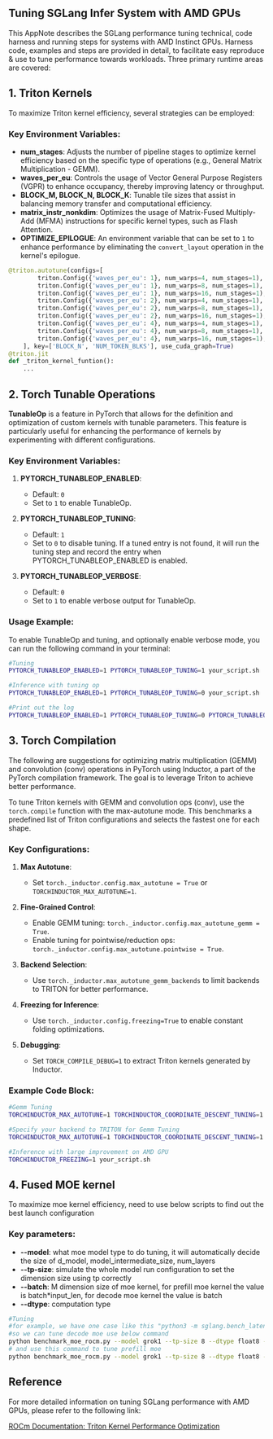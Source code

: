 ## Tuning SGLang Infer System with AMD GPUs
This AppNote describes the SGLang performance tuning technical, code harness and running steps for systems with AMD Instinct GPUs.
Harness code, examples and steps are provided in detail, to facilitate easy reproduce & use to tune performance towards workloads.
Three primary runtime areas are covered:

## 1. Triton Kernels
To maximize Triton kernel efficiency, several strategies can be employed:

### Key Environment Variables:
- **num_stages**: Adjusts the number of pipeline stages to optimize kernel efficiency based on the specific type of operations (e.g., General Matrix Multiplication - GEMM).
- **waves_per_eu**: Controls the usage of Vector General Purpose Registers (VGPR) to enhance occupancy, thereby improving latency or throughput.
- **BLOCK_M, BLOCK_N, BLOCK_K**: Tunable tile sizes that assist in balancing memory transfer and computational efficiency.
- **matrix_instr_nonkdim**: Optimizes the usage of Matrix-Fused Multiply-Add (MFMA) instructions for specific kernel types, such as Flash Attention.
- **OPTIMIZE_EPILOGUE**: An environment variable that can be set to `1` to enhance performance by eliminating the `convert_layout` operation in the kernel's epilogue.
```python
@triton.autotune(configs=[
        triton.Config({'waves_per_eu': 1}, num_warps=4, num_stages=1),
        triton.Config({'waves_per_eu': 1}, num_warps=8, num_stages=1),
        triton.Config({'waves_per_eu': 1}, num_warps=16, num_stages=1),
        triton.Config({'waves_per_eu': 2}, num_warps=4, num_stages=1),
        triton.Config({'waves_per_eu': 2}, num_warps=8, num_stages=1),
        triton.Config({'waves_per_eu': 2}, num_warps=16, num_stages=1),
        triton.Config({'waves_per_eu': 4}, num_warps=4, num_stages=1),
        triton.Config({'waves_per_eu': 4}, num_warps=8, num_stages=1),
        triton.Config({'waves_per_eu': 4}, num_warps=16, num_stages=1),
    ], key=['BLOCK_N', 'NUM_TOKEN_BLKS'], use_cuda_graph=True)
@triton.jit
def _triton_kernel_funtion():
    ...
```
## 2. Torch Tunable Operations
**TunableOp** is a feature in PyTorch that allows for the definition and optimization of custom kernels with tunable parameters. This feature is particularly useful for enhancing the performance of kernels by experimenting with different configurations.

### Key Environment Variables:
1. **PYTORCH_TUNABLEOP_ENABLED**:
   - Default: `0`
   - Set to `1` to enable TunableOp.

2. **PYTORCH_TUNABLEOP_TUNING**:
   - Default: `1`
   - Set to `0` to disable tuning. If a tuned entry is not found, it will run the tuning step and record the entry when PYTORCH_TUNABLEOP_ENABLED is enabled.

3. **PYTORCH_TUNABLEOP_VERBOSE**:
   - Default: `0`
   - Set to `1` to enable verbose output for TunableOp.

### Usage Example:
To enable TunableOp and tuning, and optionally enable verbose mode, you can run the following command in your terminal:

```bash
#Tuning
PYTORCH_TUNABLEOP_ENABLED=1 PYTORCH_TUNABLEOP_TUNING=1 your_script.sh

#Inference with tuning op
PYTORCH_TUNABLEOP_ENABLED=1 PYTORCH_TUNABLEOP_TUNING=0 your_script.sh

#Print out the log
PYTORCH_TUNABLEOP_ENABLED=1 PYTORCH_TUNABLEOP_TUNING=0 PYTORCH_TUNABLEOP_VERBOSE=1 your_script.sh

```
## 3. Torch Compilation


The following are suggestions for optimizing matrix multiplication (GEMM) and convolution (conv) operations in PyTorch using Inductor, a part of the PyTorch compilation framework. The goal is to leverage Triton to achieve better performance.

To tune Triton kernels with GEMM and convolution ops (conv), use the `torch.compile` function with the max-autotune mode. This benchmarks a predefined list of Triton configurations and selects the fastest one for each shape.

### Key Configurations:
1. **Max Autotune**:
   - Set `torch._inductor.config.max_autotune = True` or `TORCHINDUCTOR_MAX_AUTOTUNE=1`.

2. **Fine-Grained Control**:
   - Enable GEMM tuning: `torch._inductor.config.max_autotune_gemm = True`.
   - Enable tuning for pointwise/reduction ops: `torch._inductor.config.max_autotune.pointwise = True`.

3. **Backend Selection**:
   - Use `torch._inductor.max_autotune_gemm_backends` to limit backends to TRITON for better performance.

4. **Freezing for Inference**:
   - Use `torch._inductor.config.freezing=True` to enable constant folding optimizations.

5. **Debugging**:
   - Set `TORCH_COMPILE_DEBUG=1` to extract Triton kernels generated by Inductor.

### Example Code Block:
```bash
#Gemm Tuning
TORCHINDUCTOR_MAX_AUTOTUNE=1 TORCHINDUCTOR_COORDINATE_DESCENT_TUNING=1 your_script.sh

#Specify your backend to TRITON for Gemm Tuning
TORCHINDUCTOR_MAX_AUTOTUNE=1 TORCHINDUCTOR_COORDINATE_DESCENT_TUNING=1 TORCHINDUCTOR_MAX_AUTOTUNE_GEMM_BACKENDS=TRITON your_script.sh

#Inference with large improvement on AMD GPU
TORCHINDUCTOR_FREEZING=1 your_script.sh
```
## 4. Fused MOE kernel
To maximize moe kernel efficiency, need to use below scripts to find out the best launch configuration

### Key parameters:
- **--model**: what moe model type to do tuning, it will automatically decide the size of d_model, model_intermediate_size, num_layers
- **--tp-size**: simulate the whole model run configuration to set the dimension size using tp correctly
- **--batch**: M dimension size of moe kernel, for prefill moe kernel the value is batch*input_len, for decode moe kernel the value is batch
- **--dtype**: computation type

```bash
#Tuning
#for example, we have one case like this "python3 -m sglang.bench_latency --model dummy_grok1/ --load-format dummy --tokenizer-path Xenova/grok-1-tokenizer --tp 8 --batch-size 32 --input 1024 --output 8 --attention-backend triton --sampling-backend pytorch --quantization fp8" to run, it defined batch-size 32 input length 1024 and output length 8, from "--batch" in moe view point, the prefill batch is 32*1024 = 32768, the decode batch is 32*1(only one output token generated in each run).
#so we can tune decode moe use below command
python benchmark_moe_rocm.py --model grok1 --tp-size 8 --dtype float8 --batch "32"
# and use this command to tune prefill moe
python benchmark_moe_rocm.py --model grok1 --tp-size 8 --dtype float8 --batch "32768"
```

## Reference

For more detailed information on tuning SGLang performance with AMD GPUs, please refer to the following link:

[ROCm Documentation: Triton Kernel Performance Optimization](https://rocm.docs.amd.com/en/latest/how-to/tuning-guides/mi300x/workload.html#triton-kernel-performance-optimization)
